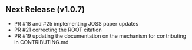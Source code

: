 ## Next Release (v1.0.7)

* PR #18 and #25 implementing JOSS paper updates
* PR #21 correcting the ROOT citation
* PR #19 updating the documentation on the mechanism for contributing in CONTRIBUTING.md
